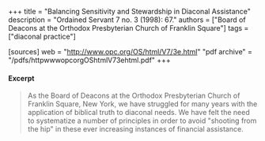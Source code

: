 +++
title = "Balancing Sensitivity and Stewardship in Diaconal Assistance"
description = "Ordained Servant 7 no. 3 (1998): 67."
authors = ["Board of Deacons at the Orthodox Presbyterian Church of Franklin Square"]
tags = ["diaconal practice"]

[sources]
web = "http://www.opc.org/OS/html/V7/3e.html"
"pdf archive" = "/pdfs/httpwwwopcorgOShtmlV73ehtml.pdf"
+++

#### Excerpt

> As the Board of Deacons at the Orthodox Presbyterian Church of Franklin Square, New York, we have struggled for many years with the application of biblical truth to diaconal needs. We have felt the need to systematize a number of principles in order to avoid "shooting from the hip" in these ever increasing instances of financial assistance.